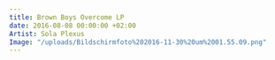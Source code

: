 ```yaml
---
title: Brown Boys Overcome LP
date: 2016-08-08 00:00:00 +02:00
Artist: Sola Plexus
Image: "/uploads/Bildschirmfoto%202016-11-30%20um%2001.55.09.png"
---
```


